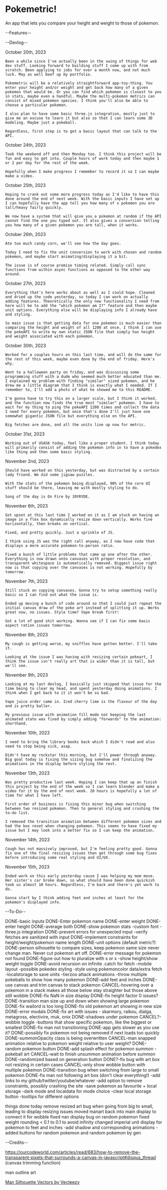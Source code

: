 # Pokemetric!

An app that lets you compare your height and weight to those of pokemon.

--Features--

--Devlog--

October 20th, 2023

    Been a while since I've actually been in the swing of things for web dev stuff. Looking forward to building stuff I come up with from scratch. Been applying to jobs for over a month now, and not much luck. May as well beef up my portfolio.

    Pokemetric will be a relatively straightforward app-toy-thing. You enter your height and/or weight and get back how many of a given pokemon that would be. Or you can find which pokemon is closest to you in stats, maybe even a handful. Maybe the multi-pokemon metrics can consist of mixed pokemon species. I think you'll also be able to choose a particular pokemon.

    I also plan to have some basic three.js integration, mostly just to give me an excuse to learn it but also so that I can learn some 3D modeling. Maybe just a pokeball.

    Regardless, first step is to get a basic layout that can talk to the API.

October 24th, 2023

    Took the weekend off and then Monday too. I think this project will be fun and easy to get into. Couple hours of work today and then maybe 1 or 2 per day for the rest of the week.

    Hopefully when I make progress I remember to record it so I can maybe make a video.

October 25th, 2023

    Hoping to crank out some more progress today as I'd like to have this done around the end of next week. With the basic inputs I have set up I can hopefully have the app tell you how many of x pokemon you are tall/heavy fairly quickly.

    We now have a system that will give you a pokemon at random if the API cannot find the one you typed out. It also gives a conversion telling you how many of a given pokemon you are tall, when it works.

October 26th, 2023

    Ate too much candy corn, we'll see how the day goes.

    Today I need to fix the unit conversion to work with chosen and random pokemon, and maybe start animating/displaying it a bit.

    The issue is of course promise timing related. Simply call sync functions from within async functions as opposed to the other way around.

October 27th, 2023

    Everything that's here works about as well as I could hope. Cleaned and dried up the code yesterday, so today I can work on actually adding features. Theoretically the only new functionality I need from here will be to add the "which pokemon am I?" feature and then maybe unit options. Everything else will be displaying info I already have and styling.

    So main issue is that getting data for one pokemon is much easier than comparing the height and weight of all 1200 at once. I think I can use the pokeAPI to write my own static JSON file that simply has height and weight associated with each pokemon.

October 30th, 2023

    Worked for a couples hours on this last time, and will do the same for the rest of this week, maybe even done by the end of friday. Here's why.

    Went to a halloween party on friday, and was discussing some programming stuff with a dude who seemed much better educated than me. I explained my problem with finding "similar" sized pokemon, and he drew me a little diagram that I think is exactly what I needed. If I remember to, I'll add a photo of what he showed me to this README.

    I'm gonna have to try this on a larger scale, but I think it worked, and the function now finds the true most "similar" pokemon. I have to wait for my thing to ping the pokeAPI 1200 times and collect the data I need for every pokemon, but once that's done I'll just have one somewhat gigantic JSON file but everything else on the API.

    Big fetches are done, and all the units line up now for metric.

October 31st, 2023

    Working out of USASK today, feel like a proper student. I think today will primarily consist of adding the pokemon info in to have a pokedex like thing and then some basic styling.

November 2nd, 2023

    Should have worked on this yesterday, but was distracted by a certain lady friend. We did some jigsaw puzzles.

    With the stats of the pokemon being displayed, 90% of the core UI stuff should be there, leaving me with mostly styling to do.

    Song of the day is On Fire by JOYRYDE.

November 6th, 2023

    Got upset at this last time I worked on it as I am stuck on having an image in a flex box dynamically resize down vertically. Works fine horizontally, then breaks on vertical.

    Fixed, and pretty quickly. Just a sprinkle of JS.

    I think using JS was the right call anyway, as I now have code that displays a more accurate pokemon-to-person ratio.

    Fixed a bunch of little problems that came up one after the other. Everything is now drawn onto canvases with proper resolution, and transparent whitespace is automatically removed. Biggest issue right now is that copying over the canvases is not working. Hopefully by tomorrow.

November 7th, 2023

    Still stuck on copying canvases. Gonna try to setup something really basic so I can find out what the issue is.

    Ended up moving a bunch of code around so that I could just repeat the initial canvas draw of the poke art instead of splitting it up. Works great now, no issues. Style time? Vape break first!
    
    Got a lot of good shit working. Wanna see if I can fix some basic aspect ration issues tomorrow.

November 8th, 2023

    My cough is getting worse, my sniffles have gotten better. I'll take it.

    Looking at the issue I was having with resizing certain pokeart, I think the issue isn't really art that is wider than it is tall, but we'll see.

November 9th, 2023

    Looking at my last devlog, I basically just skipped that issue for the time being to clear my head, and spent yesterday doing animations. I think when I get back to it it won't be so bad.

    Vape juice order came in. Iced cherry lime is the flavour of the day and is pretty baller.

    My previous issue with animation fill mode not keeping the last animated state was fixed by simply adding "forwards" to the animation: shorthand.

November 10th, 2023

    I need to bring the library books back which I didn't read and also need to stop being sick, asap.

    Didn't have my rockstar this morning, but I'll power through anyway. Big goal today is fixing the sizing bug somehow and finalizing the animations in the display before styling the rest.

November 13th, 2023

    Was pretty productive last week. Hoping I can keep that up an finish this project by the end of the week so I can learn blender and make a video for it by the end of next week. 20 hours is hopefully a lot of time for what I have left.

    First order of business is fixing this minor bug when switching between two resized pokemon. Then to general styling and crushing the to-do list.

    I removed the transition animation between different pokemon sizes and had the box reset when changing pokemon. This seems to have fixed my issue but I may look into a better fix so I can keep the animation.

November 14th, 2023

    Cough has not massively improved, but I'm feeling pretty good. Gonna fix one of the final resizing issues then get through some bug fixes before introducing some real styling and UI/UX.

November 15th, 2023

    Ended work on this early yesterday cause I was helping my mom move. Her sister's car broke down, so what should have been done quickish took us almost 10 hours. Regardless, I'm back and there's yet work to do.

    Gonna start by I think adding feet and inches at least for the pokemon's displayed info.

--To-Do--

DONE-basic inputs
DONE-Enter pokemon name
DONE-enter weight
DONE-enter height
DONE-average both
DONE-show pokemon stats
-custom font
-three.js integration
DONE-prevent errors for unexpected input
-verify fetches are sanitized with input
DONE-implement constraints for height/weight/pokemon name length
DONE-unit options (default metric?)
DONE-person silhouette to compare sizes, keep pokemon same size never change man. Never cut pokemon art off.
DONE-error message for pokemon not found
DONE-figure out how to pluralize with s or x
-show height/show weight toggle
DONE-avoid recursion on infinite .catch for fetch
-mobile layout
-possible pokedex styling
-style using pokemoncolor data/extra fetch
-localstorage to save units
-tierzoo attack animations
-throw multiple pokeballs to show how many pokemon
DONE-add feet and inches
DONE-use canvas and trim canvas to stack pokemon
CANCEL-hovering over a pokemon in a stack makes all those below stay straighter but those above still wobble
DONE-fix NaN in size display
DONE-fix height factor 0 issues?
DONE-transition man size up and down when showing large pokemon
DONE-fix wailord is too long
DONE-fix old pokemon art showing in new size
DONE-error modals
DONE-fix art with issues - skarmory, raikou, dialga, metagross, electivire, muk, onix
DONE-shadows under pokemon
CANCEL?-wobble toggle
-buttons that show specific pokemon, like the biggest or smallest
DONE-fix man not transitioning
DONE-app gets slower as you use it?
DONE-possibly fix pokemon not being removed if next loads too quickly
DONE-summonOpacity class is being overwritten
CANCEL-man snapped animation relative to pokemon weight relative to user weight?
DONE-random pokemon button
DONE-add splash effect for pokemon summon
-pokeball art
CANCEL-wait to finish unsummon animation before summon
DONE-randomized based on generation button
DONE?-fix bug with art box not resizing in certain cases
CANCEL-only show wobble button with multiple pokemon
DONE-transition bug when switching from large to small pokemon
DONE-fix man not following art box (don't clear everything!)
-add links to my github/twitter/youtube/whatever
-add option to remove constraints, possibly crashing the site
-save pokemon as favourite + local storage
-dark mode and localdata for mode choice
-clear local storage button
-tooltips for different options


things done today
remove resized art bug when going from big to small, leading to display resizing issues
moved manart back into main display to connect it for wobble
fixed nan display bug on random pokemon
fixed weight rounding < 0.1 to 0.1 to avoid infinity
changed imperial unit display for pokemon to feet and inches
-add shadow and corresponding animations
-added buttons for random pokemon and random pokemon by gen

--Credits--

https://ourcodeworld.com/articles/read/683/how-to-remove-the-transparent-pixels-that-surrounds-a-canvas-in-javascript#disqus_thread (canvas trimming function)

man outline art

<a href="https://www.vecteezy.com/free-vector/man-silhouette">Man Silhouette Vectors by Vecteezy</a>